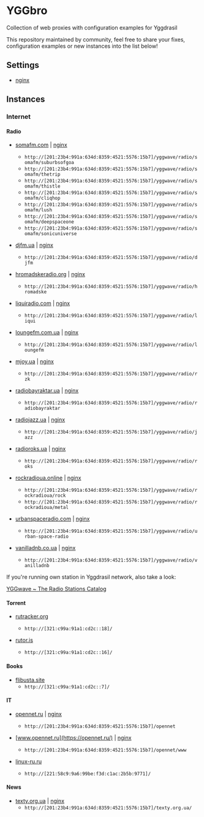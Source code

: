 # YGGbro

Collection of web proxies with configuration examples for Yggdrasil

This repository maintained by community, feel free to share your fixes, configuration examples or new instances into the list below!

## Settings

* [nginx](https://github.com/YGGverse/YGGbro/tree/main/nginx)

## Instances

### Internet

#### Radio

* [somafm.com](https://somafm.com/) | [nginx](https://github.com/YGGverse/YGGbro/blob/main/nginx/soma.fm)
  + `http://[201:23b4:991a:634d:8359:4521:5576:15b7]/yggwave/radio/somafm/suburbsofgoa`
  + `http://[201:23b4:991a:634d:8359:4521:5576:15b7]/yggwave/radio/somafm/thetrip`
  + `http://[201:23b4:991a:634d:8359:4521:5576:15b7]/yggwave/radio/somafm/thistle`
  + `http://[201:23b4:991a:634d:8359:4521:5576:15b7]/yggwave/radio/somafm/cliqhop`
  + `http://[201:23b4:991a:634d:8359:4521:5576:15b7]/yggwave/radio/somafm/lush`
  + `http://[201:23b4:991a:634d:8359:4521:5576:15b7]/yggwave/radio/somafm/deepspaceone`
  + `http://[201:23b4:991a:634d:8359:4521:5576:15b7]/yggwave/radio/somafm/sonicuniverse`

* [djfm.ua](https://djfm.ua/) | [nginx](https://github.com/YGGverse/YGGbro/blob/main/nginx/djfm.ua)
  + `http://[201:23b4:991a:634d:8359:4521:5576:15b7]/yggwave/radio/djfm`

* [hromadskeradio.org](https://hromadskeradio.org/) | [nginx](https://github.com/YGGverse/YGGbro/blob/main/nginx/hromadskeradio.org)
  + `http://[201:23b4:991a:634d:8359:4521:5576:15b7]/yggwave/radio/hromadske`

* [liquiradio.com](https://liquiradio.com/) | [nginx](https://github.com/YGGverse/YGGbro/blob/main/nginx/liquiradio.com)
  + `http://[201:23b4:991a:634d:8359:4521:5576:15b7]/yggwave/radio/liqui`

* [loungefm.com.ua](https://loungefm.com.ua/) | [nginx](https://github.com/YGGverse/YGGbro/blob/main/nginx/loungefm.com.ua)
  + `http://[201:23b4:991a:634d:8359:4521:5576:15b7]/yggwave/radio/loungefm`

* [mjoy.ua](https://mjoy.ua/) | [nginx](https://github.com/YGGverse/YGGbro/blob/main/nginx/mjoy.ua)
  + `http://[201:23b4:991a:634d:8359:4521:5576:15b7]/yggwave/radio/rzk`

* [radiobayraktar.ua](https://radiobayraktar.ua/) | [nginx](https://github.com/YGGverse/YGGbro/blob/main/nginx/radiobayraktar.ua)
  + `http://[201:23b4:991a:634d:8359:4521:5576:15b7]/yggwave/radio/radiobayraktar`

* [radiojazz.ua](https://radiojazz.ua/) | [nginx](https://github.com/YGGverse/YGGbro/blob/main/nginx/radiojazz.ua)
  + `http://[201:23b4:991a:634d:8359:4521:5576:15b7]/yggwave/radio/jazz`

* [radioroks.ua](https://radioroks.ua/) | [nginx](https://github.com/YGGverse/YGGbro/blob/main/nginx/radioroks.ua)
  + `http://[201:23b4:991a:634d:8359:4521:5576:15b7]/yggwave/radio/roks`

* [rockradioua.online](https://rockradioua.online/) | [nginx](https://github.com/YGGverse/YGGbro/blob/main/nginx/rockradioua.online)
  + `http://[201:23b4:991a:634d:8359:4521:5576:15b7]/yggwave/radio/rockradioua/rock`
  + `http://[201:23b4:991a:634d:8359:4521:5576:15b7]/yggwave/radio/rockradioua/metal`

* [urbanspaceradio.com](https://urbanspaceradio.com/) | [nginx](https://github.com/YGGverse/YGGbro/blob/main/nginx/urbanspaceradio.com)
  + `http://[201:23b4:991a:634d:8359:4521:5576:15b7]/yggwave/radio/urban-space-radio`

* [vanilladnb.co.ua](https://vanilladnb.co.ua/) | [nginx](https://github.com/YGGverse/YGGbro/blob/main/nginx/vanilladnb.co.ua)
  + `http://[201:23b4:991a:634d:8359:4521:5576:15b7]/yggwave/radio/vanilladnb`

If you're running own station in Yggdrasil network, also take a look:

[YGGwave ~ The Radio Stations Catalog](https://github.com/YGGverse/YGGwave)

#### Torrent

* [rutracker.org](https://rutracker.org/)
  + `http://[321:c99a:91a1:cd2c::18]/`

* [rutor.is](https://rutor.is/)
  + `http://[321:c99a:91a1:cd2c::16]/`

#### Books

* [flibusta.site](https://flibusta.site/)
  + `http://[321:c99a:91a1:cd2c::7]/`

#### IT

* [opennet.ru](https://opennet.ru/) | [nginx](https://github.com/YGGverse/YGGbro/blob/main/nginx/opennet/www-less)
  + `http://[201:23b4:991a:634d:8359:4521:5576:15b7]/opennet`
* [www.opennet.ru](https://opennet.ru/) | [nginx](https://github.com/YGGverse/YGGbro/blob/main/nginx/opennet/www)
  + `http://[201:23b4:991a:634d:8359:4521:5576:15b7]/opennet/www`

* [linux-ru.ru](https://linux-ru.ru/)
  + `http://[221:58c9:9a6:99be:f3d:c1ac:2b5b:9771]/`

#### News

* [texty.org.ua](https://texty.org.ua/) | [nginx](https://github.com/YGGverse/YGGbro/blob/main/nginx/texty.org.ua)
  + `http://[201:23b4:991a:634d:8359:4521:5576:15b7]/texty.org.ua/`
